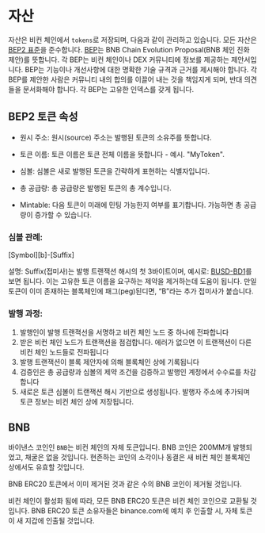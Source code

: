 # 자산

자산은 비컨 체인에서 `tokens`로 저장되며, 다음과 같이 관리하고 있습니다. 모든 자산은[BEP2 표준](https://github.com/bnb-chain/BEPs/blob/master/BEP2.md)을 준수합니다. [BEP](https://github.com/bnb-chain/BEPs/blob/master/BEP1.md)는 BNB Chain Evolution Proposal(BNB 체인 진화 제안)를 뜻합니다. 각 BEP는 비컨 체인이나 DEX 커뮤니티에 정보를 제공하는 제안서입니다. BEP는 기능이나 개선사항에 대한 명확한 기술 규격과 근거를 제시해야 합니다. 각 BEP를 제안한 사람은 커뮤니티 내의 합의를 이끌어 내는 것을 책임지게 되며, 반대 의견들을 문서화해야 합니다. 각 BEP는 고유한 인덱스를 갖게 됩니다.

## BEP2 토큰 속성

- 원시 주소: 원시(source) 주소는 발행된 토큰의 소유주를 뜻합니다.

- 토큰 이름: 토큰 이름은 토큰 전체 이름을 뜻합니다 - 예시. "MyToken".

- 심볼: 심볼은 새로 발행된 토큰을 간략하게 표현하는 식별자입니다.

- 총 공급량: 총 공급량은 발행된 토큰의 총 계수입니다.

- Mintable: 다음 토큰이 미래에 민팅 가능한지 여부를 표기합니다. 가능하면 총 공급량이 증가할 수 있습니다.

### 심볼 관례:

[Symbol][b]-[Suffix]

설명: Suffix(접미사)는 발행 트랜잭션 해시의 첫 3바이트이며, 예시로: [BUSD-BD1](https://explorer.binance.org/asset/BUSD-BD1)를 보면 됩니다. 이는 고유한 토큰 이름을 요구하는 제약을 제거하는데 도움이 됩니다. 만일 토큰이 이미 존재하는 블록체인에 패그(peg)된디면, “B”라는 추가 접미사가 붙습니다.

### 발행 과정:

1. 발행인이 발행 트랜젹선을 서명하고 비컨 체인 노드 중 하나에 전파합니다
2. 받은 비컨 체인 노드가 트랜잭션을 점검합니다. 에러가 없으면 이 트랜잭션이 다른 비컨 체인 노드들로 전파됩니다
3. 발행 트랜잭션이 블록 제안자에 의해 블록체인 상에 기록됩니다
4. 검증인은 총 공급량과 심볼의 제약 조건을 검증하고 발행인 계정에서 수수료를 차감합니다
5. 새로은 토큰 심볼이 트랜잭션 해시 기반으로 생성됩니다. 발행자 주소에 추가되며 토큰 정보는 비컨 체인 상에 저장됩니다.

## BNB

바이낸스 코인인 `BNB`는 비컨 체인의 자체 토큰입니다. BNB 코인은 200MM개 발행되었고, 채굴은 없을 것입니다. 현존하는 코인의 소각이나 동결은 새 비컨 체인 블록체인 상에서도 유효할 것입니다.

BNB ERC20 토큰에서 이미 제거된 것과 같은 수의 BNB 코인이 제거될 것입니다.

비컨 체인이 활성화 됨에 따라, 모든 BNB ERC20 토큰은 비컨 체인 코인으로 교환될 것입니다. BNB ERC20 토큰 소유자들은 binance.com에 예치 후 인출할 시, 자체 토큰이 새 지갑에 인출될 것입니다.